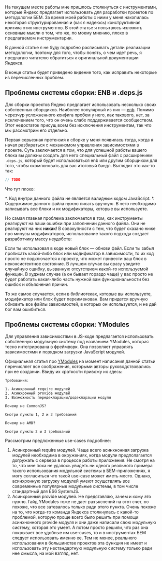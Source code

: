 
На текущем месте работы мне пришлось столкнуться с инструментами, которые Яндекс предлагает использовать для разработки проектов по методологии БЕМ. За время моей работы с ними у меня накопилась некоторая структурированная и (как я надеюсь) конструктивная критика этих инструментов. В этой статье я попытаюсь изложить основные мысли о том, что же, по моему мнению, плохо в предлагаемом инструментарии.

В данной статье я не буду подробно расписывать детали реализации методологии, поэтому для того, чтобы понять, о чем идет речь, я предлагаю читателю обратиться к оригинальной документации Яндекса.

В конце статьи будет приведено видение того, как исправить некоторые из перечисленных проблем.

## Проблемы системы сборки: ENB и .deps.js

Для сборки проектов Яндекс предлагает использовать несколько своих собственных сборщиков. Наиболее популярный из них — [enb](https://github.com/enb-make/enb). Помимо черезчур усложненного конфига пробем у него, как такового, нет, за исключением того, что он очень слабо поддерживается сообществом. Этот недостаток присущ всем без исключения инструментам, так что мы рассмотрим его отдельно.

Первая серьезная претензия к сборке у меня появилась тогда, когда я начал разбираться с механизмом управления зависимостями в проекте. Суть заключается в том, что для успешной работы вашего блока вы должны создать для него специальный файл с расширением `.deps.js`, который будет использоваться enb или другим сборщиком для того, чтобы скомпоновать для вас итоговый бандл. Выглядит это как-то так:

```js
// TODO
```

Что тут плохо:

*. Код внутри данного файла не является валидным кодом JavaScript.
*. Содержимое данного файла нужно писать вручную. В него необходимо записывать все блоки и их модификаторы, которые вы используете.

Но самая главная проблема заключается в том, как инструменты реагируют на ваши ошибки при заполнении данного файла. Они не реагируют на них **никак**! В совокупности с тем, что будет сказано ниже про минусы модификаторов, использование такого подхода создает разработчику массу неудобств:

Если ты использовал в коде новый блок — обнови файл. Если ты забыл прописать какой-либо блок или модификатор в зависимости, то их код просто не подключается к проекту, что может привести ваш блок в неконсистентное состояние. В лучшем случае вы сразу увидите случайную ошибку, вызванную отсутствием какой-то используемой функции. В худжем случае (а он бывает гораздо чаще) у вас просто не будет работать какая-либо часть нужной вам функциональности без ошибок и объяснения причин.

То же самое случается, если в библиотеках, которые вы используете, модификатор или блок будет переименован. Вам придется вручную обновить все файлы зависимостей, в которых он используется, и не дай бог вам ошибиться. 

## Проблемы системы сборки: YModules

Для управления зависимостями в JS-коде предлагается использовать собственную модульную систему под названием YModules, которая тесно интегрирована в фреймворк. Она позволяет управлять зависимостями и порядком загрузки JavaScript модулей. 

Официальная статья про [YModules](https://ru.bem.info/tools/bem/modules/) на момент написания данной статьи перечисляет все соображения, которыми авторы руководствовались при ее создании. Ввиду их краткости привожу их здесь:

```
Требования:

1. Асинхронный require модулей
2. Асинхронный provide модулей
3. Возможность передекларации/додекларации модуля

Почему не CommonJS?

Смотри пункты 1, 2 и 3 требований

Почему не AMD?

Смотри пункты 2 и 3 требований
```

Рассмотрим предложенные use-cases подробнее:

1. Асинхронный require модулей. Чаще всего асинхнонная загрузка модулей необходима в окружениях, когда модули предполагается догружать с сервера в процессе работы приложения. Не смотря на то, что мне пока не удалось увидеть ни одного реального примера такого использования модульной системы в БЕМ-приложениях, я могу согласиться что такой use-case может иметь место. Однако, асинхронную загрузку модулей умеют осущствлять все современные популярные модульные системы, в том числе стандартный для ES6 SystemJS.
2. Асинхронный provide модулей. Не представляю, зачем и кому это нужно. Гайд YModules тоже не дает разъяснений на этот счет, но похоже, что все затевалось только ради этого пункта. Очень похоже на то, что когда-то команда Яндекса столкнулась с какой-то проблемой, которую проще всего было решить при помощи асинхнонного provide модуля и они даже написали свою модульную систему, которая это умеет. А потом просто решили, что раз она покрывает все удобные им use-cases, то и в инструментах БЕМ следует использовать именно ее. Тем не менее, реального использования в большинстве проектов эта функция не имеет и использовать эту нестандартную модульную систему только ради нее смысла, на мой взгляд, нет.
















